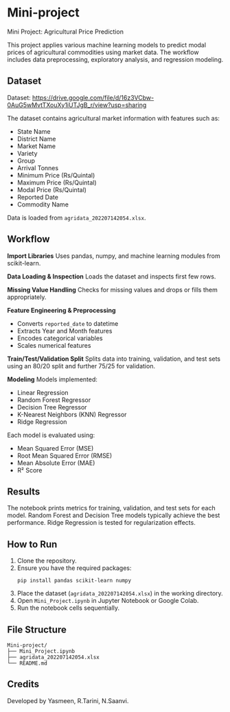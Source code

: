 # Mini-project
Mini Project: Agricultural Price Prediction

This project applies various machine learning models to predict modal prices of agricultural commodities using market data. The workflow includes data preprocessing, exploratory analysis, and regression modeling.

## Dataset
Dataset: https://drive.google.com/file/d/16z3VCbw-0AuG5wMvtTXouXy1iUTJgB_r/view?usp=sharing

The dataset contains agricultural market information with features such as:
- State Name
- District Name
- Market Name
- Variety
- Group
- Arrival Tonnes
- Minimum Price (Rs/Quintal)
- Maximum Price (Rs/Quintal)
- Modal Price (Rs/Quintal)
- Reported Date
- Commodity Name

Data is loaded from `agridata_202207142054.xlsx`.

## Workflow

**Import Libraries**
Uses pandas, numpy, and machine learning modules from scikit-learn.

**Data Loading & Inspection**
Loads the dataset and inspects first few rows.

**Missing Value Handling**
Checks for missing values and drops or fills them appropriately.

**Feature Engineering & Preprocessing**
- Converts `reported_date` to datetime
- Extracts Year and Month features
- Encodes categorical variables
- Scales numerical features

**Train/Test/Validation Split**
Splits data into training, validation, and test sets using an 80/20 split and further 75/25 for validation.

**Modeling**
Models implemented:
- Linear Regression
- Random Forest Regressor
- Decision Tree Regressor
- K-Nearest Neighbors (KNN) Regressor
- Ridge Regression

Each model is evaluated using:
- Mean Squared Error (MSE)
- Root Mean Squared Error (RMSE)
- Mean Absolute Error (MAE)
- R² Score

## Results

The notebook prints metrics for training, validation, and test sets for each model.
Random Forest and Decision Tree models typically achieve the best performance.
Ridge Regression is tested for regularization effects.

## How to Run

1. Clone the repository.
2. Ensure you have the required packages:
   ```
   pip install pandas scikit-learn numpy
   ```
3. Place the dataset (`agridata_202207142054.xlsx`) in the working directory.
4. Open `Mini_Project.ipynb` in Jupyter Notebook or Google Colab.
5. Run the notebook cells sequentially.

## File Structure

```
Mini-project/
├── Mini_Project.ipynb
├── agridata_202207142054.xlsx
└── README.md
```

## Credits

Developed by Yasmeen, R.Tarini, N.Saanvi.

